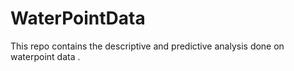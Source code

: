 # WaterPointData
This repo contains the descriptive and predictive analysis done on waterpoint data .
